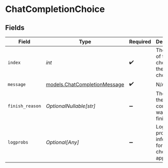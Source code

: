 # ChatCompletionChoice


## Fields

| Field                                                              | Type                                                               | Required                                                           | Description                                                        | Example                                                            |
| ------------------------------------------------------------------ | ------------------------------------------------------------------ | ------------------------------------------------------------------ | ------------------------------------------------------------------ | ------------------------------------------------------------------ |
| `index`                                                            | *int*                                                              | :heavy_check_mark:                                                 | The index of this choice in the list of choices.                   | 0                                                                  |
| `message`                                                          | [models.ChatCompletionMessage](../models/chatcompletionmessage.md) | :heavy_check_mark:                                                 | N/A                                                                |                                                                    |
| `finish_reason`                                                    | *OptionalNullable[str]*                                            | :heavy_minus_sign:                                                 | The reason the chat completion was finished.                       | stop                                                               |
| `logprobs`                                                         | *Optional[Any]*                                                    | :heavy_minus_sign:                                                 | Log probability information for the choice, if applicable.         |                                                                    |